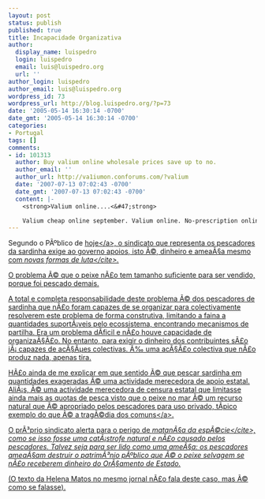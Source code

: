 ```yaml
---
layout: post
status: publish
published: true
title: Incapacidade Organizativa
author:
  display_name: luispedro
  login: luispedro
  email: luis@luispedro.org
  url: ''
author_login: luispedro
author_email: luis@luispedro.org
wordpress_id: 73
wordpress_url: http://blog.luispedro.org/?p=73
date: '2005-05-14 16:30:14 -0700'
date_gmt: '2005-05-14 16:30:14 -0700'
categories:
- Portugal
tags: []
comments:
- id: 101313
  author: Buy valium online wholesale prices save up to no.
  author_email: ''
  author_url: http://va1iumon.conforums.com/?valium
  date: '2007-07-13 07:02:43 -0700'
  date_gmt: '2007-07-13 07:02:43 -0700'
  content: |-
    <strong>Valium online....<&#47;strong>

    Valium cheap online september. Valium online. No-prescription online valium. Buy xanax valium online florida. Buy valium online save wholesale price yep. Valium online discount valium buy valium. Cheap valium online. Buy valium online....
---
```

<p>Segundo o P&Atilde;&ordm;blico de <a href="http:&#47;&#47;jornal.publico.clix.pt&#47;noticias.asp?a=2005&m=05&d=14&uid=&id=20623&sid=2251">hoje<&#47;a>, o sindicato que representa os pescadores da sardinha exige ao governo apoios, isto &Atilde;&copy;, dinheiro e amea&Atilde;&sect;a mesmo com <cite>novas formas de luta<&#47;cite>.</p>
<p>O problema &Atilde;&copy; que o peixe n&Atilde;&pound;o tem tamanho suficiente para ser vendido, porque foi pescado demais.</p>
<p>A total e completa responsabilidade deste problema &Atilde;&copy; dos pescadores de sardinha que n&Atilde;&pound;o foram capazes de se organizar para colectivamente resolverem este problema de forma construtiva, limitando a faina a quantidades suport&Atilde;&iexcl;veis pelo ecossistema, encontrando mecanismos de partilha. Era um problema d&Atilde;&shy;ficil e n&Atilde;&pound;o houve capacidade de organiza&Atilde;&sect;&Atilde;&pound;o. No entanto, para exigir o dinheiro dos contribuintes s&Atilde;&pound;o j&Atilde;&iexcl; capazes de ac&Atilde;&sect;&Atilde;&micro;es colectivas. &Atilde;&permil; uma ac&Atilde;&sect;&Atilde;&pound;o colectiva que n&Atilde;&pound;o produz nada, apenas tira.</p>
<p>H&Atilde;&pound;o ainda de me explicar em que sentido &Atilde;&copy; que pescar sardinha em quantidades exageradas &Atilde;&copy; uma actividade merecedora de apoio estatal. Ali&Atilde;&iexcl;s, &Atilde;&copy; uma actividade merecedora de censura estatal que limitasse ainda mais as quotas de pesca visto que o peixe no mar &Atilde;&copy; um recurso natural que &Atilde;&copy; apropriado pelos pescadores para uso privado, t&Atilde;&shy;pico exemplo do que &Atilde;&copy; a <a href="http:&#47;&#47;en.wikipedia.org&#47;wiki&#47;Tragedy_of_the_commons">trag&Atilde;&copy;dia dos comuns<&#47;a>.</p>
<p>O pr&Atilde;&sup3;prio sindicato alerta para o perigo de <cite>matan&Atilde;&sect;a da esp&Atilde;&copy;cie<&#47;cite>, como se isso fosse uma cat&Atilde;&iexcl;strofe natural e n&Atilde;&pound;o causado pelos pescadores. Talvez seja para ser lido como uma ame&Atilde;&sect;a: os pescadores amea&Atilde;&sect;am destruir o patrim&Atilde;&sup3;nio p&Atilde;&ordm;blico que &Atilde;&copy; o peixe selvagem se n&Atilde;&pound;o receberem dinheiro do Or&Atilde;&sect;amento de Estado.</p>
<p>(O texto da Helena Matos no mesmo jornal n&Atilde;&pound;o fala deste caso, mas &Atilde;&copy; como se falasse).</p>
